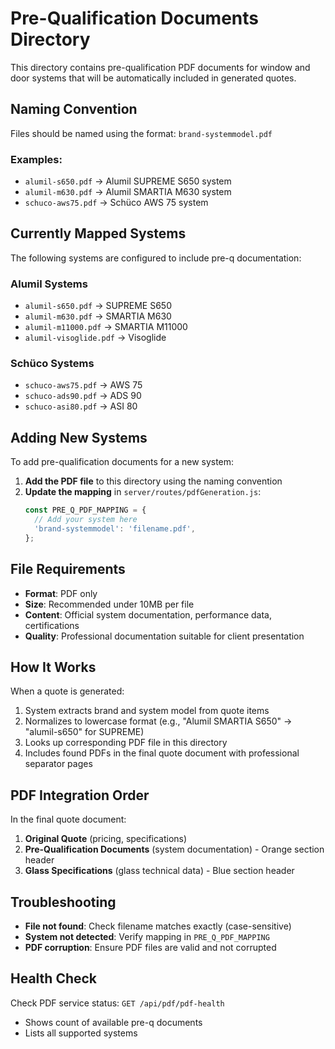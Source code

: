 # Pre-Qualification Documents Directory

This directory contains pre-qualification PDF documents for window and door systems that will be automatically included in generated quotes.

## Naming Convention

Files should be named using the format: `brand-systemmodel.pdf`

### Examples:
- `alumil-s650.pdf` → Alumil SUPREME S650 system
- `alumil-m630.pdf` → Alumil SMARTIA M630 system
- `schuco-aws75.pdf` → Schüco AWS 75 system

## Currently Mapped Systems

The following systems are configured to include pre-q documentation:

### Alumil Systems
- `alumil-s650.pdf` → SUPREME S650
- `alumil-m630.pdf` → SMARTIA M630  
- `alumil-m11000.pdf` → SMARTIA M11000
- `alumil-visoglide.pdf` → Visoglide

### Schüco Systems
- `schuco-aws75.pdf` → AWS 75
- `schuco-ads90.pdf` → ADS 90
- `schuco-asi80.pdf` → ASI 80

## Adding New Systems

To add pre-qualification documents for a new system:

1. **Add the PDF file** to this directory using the naming convention
2. **Update the mapping** in `server/routes/pdfGeneration.js`:
   ```javascript
   const PRE_Q_PDF_MAPPING = {
     // Add your system here
     'brand-systemmodel': 'filename.pdf',
   };
   ```

## File Requirements

- **Format**: PDF only
- **Size**: Recommended under 10MB per file
- **Content**: Official system documentation, performance data, certifications
- **Quality**: Professional documentation suitable for client presentation

## How It Works

When a quote is generated:
1. System extracts brand and system model from quote items
2. Normalizes to lowercase format (e.g., "Alumil SMARTIA S650" → "alumil-s650" for SUPREME)
3. Looks up corresponding PDF file in this directory
4. Includes found PDFs in the final quote document with professional separator pages

## PDF Integration Order

In the final quote document:
1. **Original Quote** (pricing, specifications)
2. **Pre-Qualification Documents** (system documentation) - Orange section header
3. **Glass Specifications** (glass technical data) - Blue section header

## Troubleshooting

- **File not found**: Check filename matches exactly (case-sensitive)
- **System not detected**: Verify mapping in `PRE_Q_PDF_MAPPING`
- **PDF corruption**: Ensure PDF files are valid and not corrupted

## Health Check

Check PDF service status: `GET /api/pdf/pdf-health`
- Shows count of available pre-q documents
- Lists all supported systems 